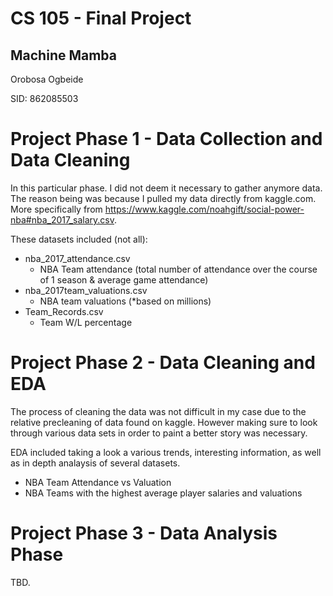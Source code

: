# CS 105 - Final Project 
## Machine Mamba 
Orobosa Ogbeide


SID: 862085503


# Project Phase 1 - Data Collection and Data Cleaning
In this particular phase. I did not deem it necessary to gather anymore data. The reason being was because I pulled my data directly from kaggle.com. More specifically from https://www.kaggle.com/noahgift/social-power-nba#nba_2017_salary.csv. 

These datasets included (not all):
- nba_2017_attendance.csv
  - NBA Team attendance (total number of attendance over the course of 1 season & average game attendance) 
- nba_2017team_valuations.csv
  - NBA team valuations (*based on millions)
- Team_Records.csv
  - Team W/L percentage


# Project Phase 2 - Data Cleaning and EDA
The process of cleaning the data was not difficult in my case due to the relative precleaning of data found on kaggle. However making sure to look through various data sets in order to paint a better story was necessary. 

EDA included taking a look a various trends, interesting information, as well as in depth analaysis of several datasets. 

- NBA Team Attendance vs Valuation 
- NBA Teams with the highest average player salaries and valuations


# Project Phase 3 - Data Analysis Phase
TBD. 
